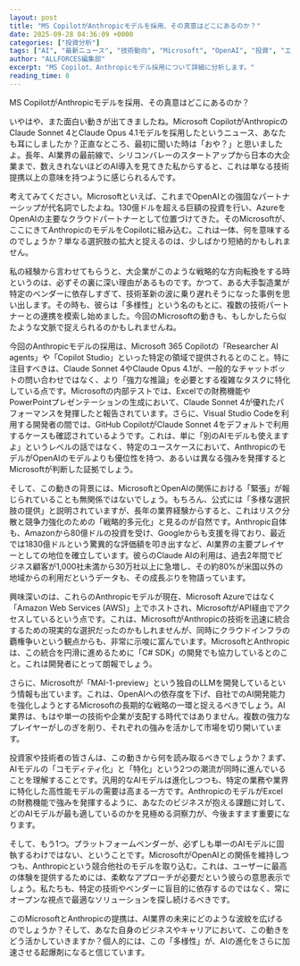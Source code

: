 ```yaml
---
layout: post
title: "MS CopilotがAnthropicモデルを採用、その真意はどこにあるのか？"
date: 2025-09-28 04:36:09 +0000
categories: ["投資分析"]
tags: ["AI", "最新ニュース", "技術動向", "Microsoft", "OpenAI", "投資", "エージェント"]
author: "ALLFORCES編集部"
excerpt: "MS Copilot、Anthropicモデル採用について詳細に分析します。"
reading_time: 8
---
```


MS CopilotがAnthropicモデルを採用、その真意はどこにあるのか？

いやはや、また面白い動きが出てきましたね。Microsoft CopilotがAnthropicのClaude Sonnet 4とClaude Opus 4.1モデルを採用したというニュース、あなたも耳にしましたか？正直なところ、最初に聞いた時は「おや？」と思いましたよ。長年、AI業界の最前線で、シリコンバレーのスタートアップから日本の大企業まで、数えきれないほどのAI導入を見てきた私からすると、これは単なる技術提携以上の意味を持つように感じられるんです。

考えてみてください。Microsoftといえば、これまでOpenAIとの強固なパートナーシップが代名詞でしたよね。130億ドルを超える巨額の投資を行い、AzureをOpenAIの主要なクラウドパートナーとして位置づけてきた。そのMicrosoftが、ここにきてAnthropicのモデルをCopilotに組み込む。これは一体、何を意味するのでしょうか？単なる選択肢の拡大と捉えるのは、少しばかり短絡的かもしれません。

私の経験から言わせてもらうと、大企業がこのような戦略的な方向転換をする時というのは、必ずその裏に深い理由があるものです。かつて、ある大手製造業が特定のベンダーに依存しすぎて、技術革新の波に乗り遅れそうになった事例を思い出します。その時も、彼らは「多様性」という名のもとに、複数の技術パートナーとの連携を模索し始めました。今回のMicrosoftの動きも、もしかしたら似たような文脈で捉えられるのかもしれませんね。

今回のAnthropicモデルの採用は、Microsoft 365 Copilotの「Researcher AI agents」や「Copilot Studio」といった特定の領域で提供されるとのこと。特に注目すべきは、Claude Sonnet 4やClaude Opus 4.1が、一般的なチャットボットの問い合わせではなく、より「強力な推論」を必要とする複雑なタスクに特化している点です。Microsoftの内部テストでは、Excelでの財務機能やPowerPointプレゼンテーションの生成において、Claude Sonnet 4が優れたパフォーマンスを発揮したと報告されています。さらに、Visual Studio Codeを利用する開発者の間では、GitHub CopilotがClaude Sonnet 4をデフォルトで利用するケースも確認されているようです。これは、単に「別のAIモデルも使えますよ」というレベルの話ではなく、特定のユースケースにおいて、AnthropicのモデルがOpenAIのモデルよりも優位性を持つ、あるいは異なる強みを発揮するとMicrosoftが判断した証拠でしょう。

そして、この動きの背景には、MicrosoftとOpenAIの関係における「緊張」が報じられていることも無関係ではないでしょう。もちろん、公式には「多様な選択肢の提供」と説明されていますが、長年の業界経験からすると、これはリスク分散と競争力強化のための「戦略的多元化」と見るのが自然です。Anthropic自体も、Amazonから80億ドルの投資を受け、Googleからも支援を得ており、最近では1830億ドルという驚異的な評価額を叩き出すなど、AI業界の主要プレイヤーとしての地位を確立しています。彼らのClaude AIの利用は、過去2年間でビジネス顧客が1,000社未満から30万社以上に急増し、その約80%が米国以外の地域からの利用だというデータも、その成長ぶりを物語っています。

興味深いのは、これらのAnthropicモデルが現在、Microsoft Azureではなく「Amazon Web Services (AWS)」上でホストされ、MicrosoftがAPI経由でアクセスしているという点です。これは、MicrosoftがAnthropicの技術を迅速に統合するための現実的な選択だったのかもしれませんが、同時にクラウドインフラの覇権争いという観点からも、非常に示唆に富んでいます。MicrosoftとAnthropicは、この統合を円滑に進めるために「C# SDK」の開発でも協力しているとのこと。これは開発者にとって朗報でしょう。

さらに、Microsoftが「MAI-1-preview」という独自のLLMを開発しているという情報も出ています。これは、OpenAIへの依存度を下げ、自社でのAI開発能力を強化しようとするMicrosoftの長期的な戦略の一環と捉えるべきでしょう。AI業界は、もはや単一の技術や企業が支配する時代ではありません。複数の強力なプレイヤーがしのぎを削り、それぞれの強みを活かして市場を切り開いています。

投資家や技術者の皆さんは、この動きから何を読み取るべきでしょうか？まず、AIモデルの「コモディティ化」と「特化」という2つの潮流が同時に進んでいることを理解することです。汎用的なAIモデルは進化しつつも、特定の業務や業界に特化した高性能モデルの需要は高まる一方です。AnthropicのモデルがExcelの財務機能で強みを発揮するように、あなたのビジネスが抱える課題に対して、どのAIモデルが最も適しているのかを見極める洞察力が、今後ますます重要になります。

そして、もう1つ。プラットフォームベンダーが、必ずしも単一のAIモデルに固執するわけではない、ということです。MicrosoftがOpenAIとの関係を維持しつつも、Anthropicという競合他社のモデルを取り込む。これは、ユーザーに最高の体験を提供するためには、柔軟なアプローチが必要だという彼らの意思表示でしょう。私たちも、特定の技術やベンダーに盲目的に依存するのではなく、常にオープンな視点で最適なソリューションを探し続けるべきです。

このMicrosoftとAnthropicの提携は、AI業界の未来にどのような波紋を広げるのでしょうか？そして、あなた自身のビジネスやキャリアにおいて、この動きをどう活かしていきますか？個人的には、この「多様性」が、AIの進化をさらに加速させる起爆剤になると信じています。

